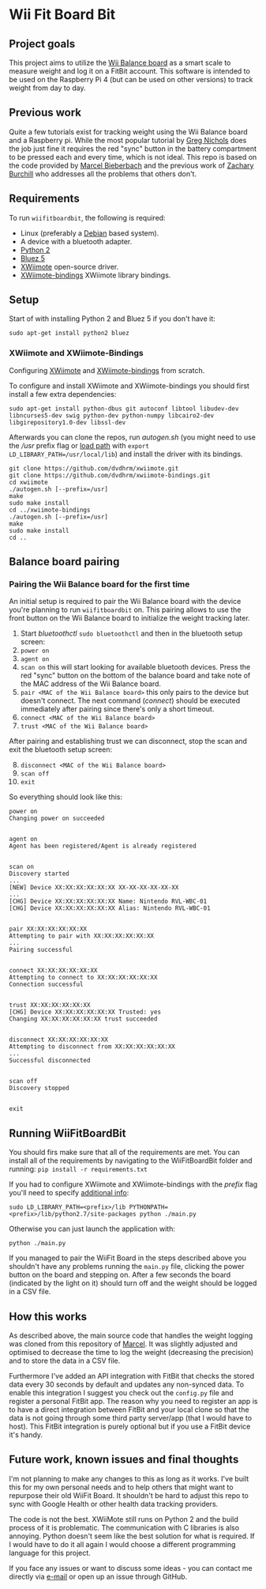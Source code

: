 # Wii Fit Board Bit

## Project goals

This project aims to utilize the [Wii Balance board](https://en.wikipedia.org/wiki/Wii_Balance_Board) as a smart scale to measure weight and log it on a FitBit account. This software is intended to be used on the Raspberry Pi 4 (but can be used on other versions) to track weight from day to day.

## Previous work

Quite a few tutorials exist for tracking weight using the Wii Balance board and a Raspberry pi. While the most popular tutorial by [Greg Nichols](https://www.zdnet.com/article/diy-build-a-hackable-weight-tracking-scale-with-a-sense-of-humor-using-raspberry-pi/) does the job just fine it requires the red "sync" button in the battery compartment to be pressed each and every time, which is not ideal. This repo is based on the code provided by [Marcel Bieberbach](https://github.com/chaosbiber/wiiweigh) and the previous work of [Zachary Burchill](https://www.zachburchill.ml/bluetooth_scale_intro/) who addresses all the problems that others don't. 

## Requirements

To run ```wiifitboardbit```, the following is required:
- Linux (preferably a [Debian](https://www.debian.org/) based system).
- A device with a bluetooth adapter.
- [Python 2](https://www.python.org)
- [Bluez 5](http://www.bluez.org/)
- [XWiimote](https://github.com/dvdhrm/xwiimote) open-source driver.
- [XWiimote-bindings](https://github.com/dvdhrm/xwiimote-bindings) XWiimote library bindings.


## Setup

Start of with installing Python 2 and Bluez 5 if you don't have it:
```
sudo apt-get install python2 bluez
```

### XWiimote and XWiimote-Bindings

Configuring [XWiimote](https://github.com/dvdhrm/xwiimote) and [XWiimote-bindings](https://github.com/dvdhrm/xwiimote-bindings) from scratch. 

To configure and install XWiimote and XWiimote-bindings you should first install a few extra dependencies:
```
sudo apt-get install python-dbus git autoconf libtool libudev-dev libncurses5-dev swig python-dev python-numpy libcairo2-dev libgirepository1.0-dev libssl-dev
```
Afterwards you can clone the repos, run _autogen.sh_ (you might need to use the _/usr_ prefix flag or [load path](https://askubuntu.com/a/684373) with ```export LD_LIBRARY_PATH=/usr/local/lib```) and install the driver with its bindings.
```
git clone https://github.com/dvdhrm/xwiimote.git
git clone https://github.com/dvdhrm/xwiimote-bindings.git
cd xwiimote
./autogen.sh [--prefix=/usr]
make
sudo make install
cd ../xwiimote-bindings
./autogen.sh [--prefix=/usr]
make
sudo make install
cd ..
```


## Balance board pairing

### Pairing the Wii Balance board for the first time

An initial setup is required to pair the Wii Balance board with the device you're planning to run ```wiifitboardbit``` on. This pairing allows to use the front button on the Wii Balance board to initialize the weight tracking later.

1. Start _bluetoothctl_ ```sudo bluetoothctl``` and then in the bluetooth setup screen:
2. ```power on```
3. ```agent on```
4. ```scan on``` this will start looking for available bluetooth devices. Press the red "sync" button on the bottom of the balance board and take note of the MAC address of the Wii Balance board.
5. ```pair <MAC of the Wii Balance board>``` this only pairs to the device but doesn't connect. The next command (_connect_) should be executed immediately after pairing since there's only a short timeout.
6. ```connect <MAC of the Wii Balance board>```
7. ```trust <MAC of the Wii Balance board>```

After pairing and establishing trust we can disconnect, stop the scan and exit the bluetooth setup screen:

8. ```disconnect <MAC of the Wii Balance board>```
9. ```scan off```
10. ```exit```

So everything should look like this:
```
power on
Changing power on succeeded


agent on
Agent has been registered/Agent is already registered


scan on
Discovery started
...
[NEW] Device XX:XX:XX:XX:XX:XX XX-XX-XX-XX-XX-XX
...
[CHG] Device XX:XX:XX:XX:XX:XX Name: Nintendo RVL-WBC-01
[CHG] Device XX:XX:XX:XX:XX:XX Alias: Nintendo RVL-WBC-01


pair XX:XX:XX:XX:XX:XX
Attempting to pair with XX:XX:XX:XX:XX:XX
...
Pairing successful


connect XX:XX:XX:XX:XX:XX
Attempting to connect to XX:XX:XX:XX:XX:XX
Connection successful


trust XX:XX:XX:XX:XX:XX
[CHG] Device XX:XX:XX:XX:XX:XX Trusted: yes
Changing XX:XX:XX:XX:XX:XX trust succeeded


disconnect XX:XX:XX:XX:XX:XX 
Attempting to disconnect from XX:XX:XX:XX:XX:XX
...
Successful disconnected


scan off
Discovery stopped


exit
```


## Running WiiFitBoardBit

You should firs make sure that all of the requirements are met. You can install all of the requirements by navigating to the WiiFitBoardBit folder and running:
```pip install -r requirements.txt```

If you had to configure XWiimote and XWiimote-bindings with the _prefix_ flag you'll need to specify [additional info](https://github.com/dvdhrm/xwiimote-bindings/issues/12#issuecomment-549531955):

```sudo LD_LIBRARY_PATH=<prefix>/lib PYTHONPATH=<prefix>/lib/python2.7/site-packages python ./main.py```

Otherwise you can just launch the application with:

```python ./main.py```

If you managed to pair the WiiFit Board in the steps described above you shouldn't have any problems running the ```main.py``` file, clicking the power button on the board and stepping on. After a few seconds the board (indicated by the light on it) should turn off and the weight should be logged in a CSV file.

## How this works

As described above, the main source code that handles the weight logging was cloned from this repository of [Marcel](https://github.com/chaosbiber/wiiweigh). It was slightly adjusted and optimised to decrease the time to log the weight (decreasing the precision) and to store the data in a CSV file.

Furthermore I've added an API integration with FitBit that checks the stored data every 30 seconds by default and updates any non-synced data. To enable this integration I suggest you check out the ```config.py``` file and register a personal FitBit app. The reason why you need to register an app is to have a direct integration between FitBit and your local clone so that the data is not going through some third party server/app (that I would have to host). This FitBit integration is purely optional but if you use a FitBit device it's handy.

## Future work, known issues and final thoughts

I'm not planning to make any changes to this as long as it works. I've built this for my own personal needs and to help others that might want to repurpose their old WiiFit Board. It shouldn't be hard to adjust this repo to sync with Google Health or other health data tracking providers.

The code is not the best. XWiiMote still runs on Python 2 and the build process of it is problematic. The communication with C libraries is also annoying. Python doesn't seem like the best solution for what is required. If I would have to do it all again I would choose a different programming language for this project.

If you face any issues or want to discuss some ideas - you can contact me directly via [e-mail](mailto:klaudijus.miniotas@gmail.com) or open up an issue through GitHub.
